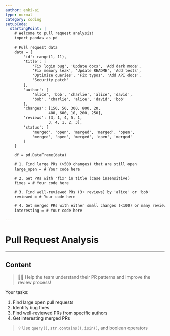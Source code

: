 ```yaml
---
author: enki-ai
type: normal
category: coding
setupCode:
  startingPoint: |
    # Welcome to pull request analysis!
    import pandas as pd

    # Pull request data
    data = {
        'id': range(1, 11),
        'title': [
            'Fix login bug', 'Update docs', 'Add dark mode',
            'Fix memory leak', 'Update README', 'Add tests',
            'Optimize queries', 'Fix typos', 'Add API docs',
            'Security patch'
        ],
        'author': [
            'alice', 'bob', 'charlie', 'alice', 'david',
            'bob', 'charlie', 'alice', 'david', 'bob'
        ],
        'changes': [150, 50, 300, 800, 20, 
                   400, 600, 10, 200, 250],
        'reviews': [3, 1, 4, 5, 1, 
                   3, 4, 1, 2, 3],
        'status': [
            'merged', 'open', 'merged', 'merged', 'open',
            'merged', 'open', 'merged', 'open', 'merged'
        ]
    }

    df = pd.DataFrame(data)

    # 1. Find large PRs (>500 changes) that are still open
    large_open = # Your code here

    # 2. Get PRs with 'fix' in title (case insensitive)
    fixes = # Your code here

    # 3. Find well-reviewed PRs (3+ reviews) by 'alice' or 'bob'
    reviewed = # Your code here

    # 4. Get merged PRs with either small changes (<100) or many reviews (>3)
    interesting = # Your code here

---
```


# Pull Request Analysis

---

## Content

> 👩‍💻 Help the team understand their PR patterns and improve the review process!

Your tasks:
1. Find large open pull requests
2. Identify bug fixes
3. Find well-reviewed PRs from specific authors
4. Get interesting merged PRs

> 💡 Use `query()`, `str.contains()`, `isin()`, and boolean operators 